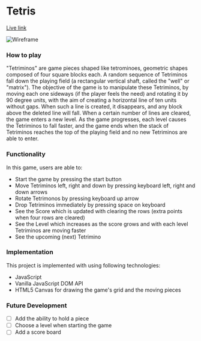 # Tetris

[Live link][tetris]

[tetris]: http://sanel-selmanovic.us/tetris/

![Wireframe](./assets/tetris-new.png)

### How to play

"Tetriminos" are game pieces shaped like tetrominoes, geometric shapes composed of four square blocks each. A random sequence of Tetriminos fall down the playing field (a rectangular vertical shaft, called the "well" or "matrix"). The objective of the game is to manipulate these Tetriminos, by moving each one sideways (if the player feels the need) and rotating it by 90 degree units, with the aim of creating a horizontal line of ten units without gaps. When such a line is created, it disappears, and any block above the deleted line will fall. When a certain number of lines are cleared, the game enters a new level. As the game progresses, each level causes the Tetriminos to fall faster, and the game ends when the stack of Tetriminos reaches the top of the playing field and no new Tetriminos are able to enter.


### Functionality

In this game, users are able to:
* Start the game by pressing the start button
* Move Tetriminos left, right and down by pressing keyboard left, right and down arrows
* Rotate Tetrimonos by pressing keyboard up arrow
* Drop Tetriminos immediately by pressing space on keyboard
* See the Score which is updated with clearing the rows (extra points when four rows are cleared)
* See the Level which increases as the score grows and with each level Tetriminos are moving faster
* See the upcoming (next) Tetrimino


### Implementation

This project is implemented with using following technologies:
* JavaScript
* Vanilla JavaScript DOM API
* HTML5 Canvas for drawing the game's grid and the moving pieces


<!-- ### Technical Details

#### Tetrimino



```JavaScript
function name(a, b){

}
``` -->


### Future Development
- [ ] Add the ability to hold a piece
- [ ] Choose a level when starting the game
- [ ] Add a score board
